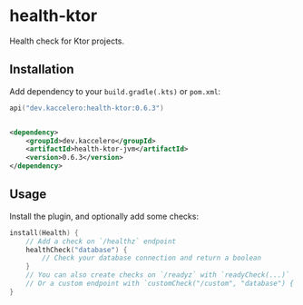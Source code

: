 # health-ktor

Health check for Ktor projects.

## Installation

Add dependency to your `build.gradle(.kts)` or `pom.xml`:

```kotlin
api("dev.kaccelero:health-ktor:0.6.3")
```

```xml

<dependency>
    <groupId>dev.kaccelero</groupId>
    <artifactId>health-ktor-jvm</artifactId>
    <version>0.6.3</version>
</dependency>
```

## Usage

Install the plugin, and optionally add some checks:

```kotlin
install(Health) {
    // Add a check on `/healthz` endpoint
    healthCheck("database") {
        // Check your database connection and return a boolean
    }
    // You can also create checks on `/readyz` with `readyCheck(...)`
    // Or a custom endpoint with `customCheck("/custom", "database") { ... }`
}
```
